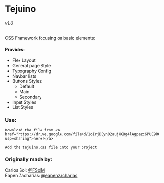 # Tejuino
###### v1.0
CSS Framework focusing on basic elements:

#### Provides:
<ul>
  <li>Flex Layout</li>
  <li>General page Style</li>
  <li>Typography Config</li>
  <li>Navbar lists</li>
  <li>Buttons Styles:
    <ul>
      <li>Default</li>
      <li>Main</li>
      <li>Secondary</li>
    </ul>
  </li>
  <li>Input Styles</li>
  <li>List Styles</li>
</ul>

### Use:
```
Download the file from <a href="https://drive.google.com/file/d/1oIrjDEyn02aujXG8g4lAgpazc6PUE9RQ/view?usp=sharing">here!</a>

Add the tejuino.css file into your project
```

### Originally made by:
Carlos Sol: <a href="https://github.com/FSolM">@FSolM</a><br>
Eapen Zacharias: <a href="https://github.com/eapenzacharias">@eapenzacharias</a>
